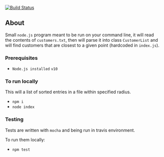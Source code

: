 [![Build Status](https://travis-ci.org/ivarprudnikov/text_to_class_parser.svg?branch=master)](https://travis-ci.org/ivarprudnikov/text_to_class_parser)

## About

Small `node.js` program meant to be run on your command line, it will read the contents of 
`customers.txt`, then will parse it into class `CustomerList` and will find customers that are 
closest to a given point (hardcoded in `index.js`). 

### Prerequisites

- `Node.js installed` `v10`

### To run locally

This will a list of sorted entries in a file within specified radius.

- `npm i`
- `node index`

### Testing

Tests are written with `mocha` and being run in travis environment.

To run them locally:

- `npm test`